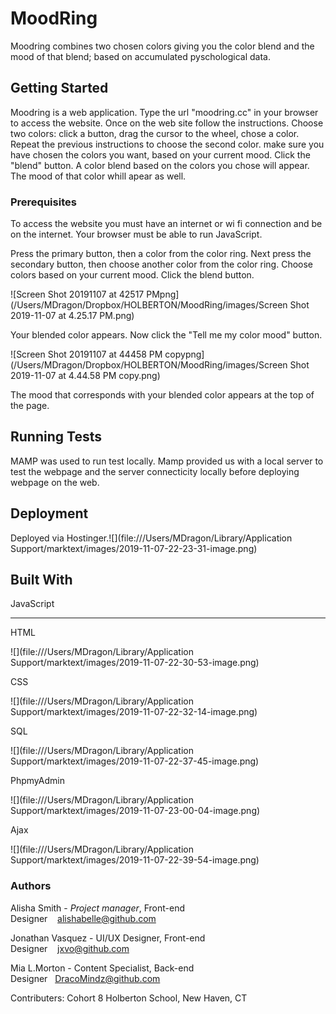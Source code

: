 # MoodRing

Moodring combines two chosen colors giving you the color blend and the mood of that blend; based on accumulated pyschological data.

## Getting Started

Moodring is a web application. Type the url "moodring.cc" in your browser to access the website. Once on the web site follow the instructions. Choose two colors: click a button, drag the cursor to the wheel, chose a color. Repeat the previous instructions to choose the second color. make sure you have chosen the colors you want, based on your current mood. Click the "blend" button. A color blend based on the colors you chose will appear. The mood of that color whill apear as well.

### Prerequisites

To access the website you must have an internet or wi fi connection and be on the internet. Your browser must be able to run JavaScript.

[Screen Shot 20191106 at 53800 PMpng]:(https://imgur.com/vsip85q)

Press the primary button, then a color from the color ring. Next press the secondary button, then choose another color from the color ring. Choose colors based on your current mood. Click the blend button.

![Screen Shot 20191107 at 42517 PMpng](/Users/MDragon/Dropbox/HOLBERTON/MoodRing/images/Screen Shot 2019-11-07 at 4.25.17 PM.png)

Your blended color appears. Now click the "Tell me my color mood" button.

![Screen Shot 20191107 at 44458 PM copypng](/Users/MDragon/Dropbox/HOLBERTON/MoodRing/images/Screen Shot 2019-11-07 at 4.44.58 PM copy.png)

The mood that corresponds with your blended color appears at the top of the page.

## Running Tests

MAMP was used to run test locally. Mamp provided us with a local server to test the webpage and the server connecticity locally before deploying webpage on the web.

## Deployment

Deployed via Hostinger.![](file:///Users/MDragon/Library/Application Support/marktext/images/2019-11-07-22-23-31-image.png)

## Built With

JavaScript

****

HTML

![](file:///Users/MDragon/Library/Application Support/marktext/images/2019-11-07-22-30-53-image.png)

CSS

![](file:///Users/MDragon/Library/Application Support/marktext/images/2019-11-07-22-32-14-image.png)

SQL

![](file:///Users/MDragon/Library/Application Support/marktext/images/2019-11-07-22-37-45-image.png)

PhpmyAdmin

![](file:///Users/MDragon/Library/Application Support/marktext/images/2019-11-07-23-00-04-image.png)

Ajax

![](file:///Users/MDragon/Library/Application Support/marktext/images/2019-11-07-22-39-54-image.png)

### Authors

Alisha Smith - *Project manager*, Front-end Designer    alishabelle@github.com

Jonathan Vasquez - UI/UX Designer, Front-end Designer    jxvo@github.com
 
Mia L.Morton - Content Specialist, Back-end Designer   DracoMindz@github.com

Contributers: Cohort 8 Holberton School, New Haven, CT
